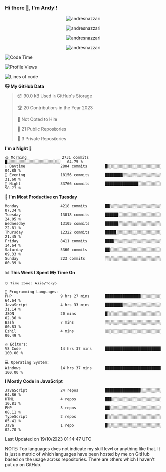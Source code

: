 ### Hi there 👋, I'm Andy!!

<p align="center" >
  <img src="https://github-profile-trophy.vercel.app/?username=AndresNazzari&theme=dracula&column=-1" alt="andresnazzari"/>
</p>

<p align="center">
  <img  src="https://github-readme-stats.vercel.app/api?username=AndresNazzari&count_private=true&show_icons=true&theme=dracula" alt="andresnazzari"/>
</p>
<p align="center">
  <img  src="https://github-readme-stats.vercel.app/api/top-langs/?username=AndresNazzari&layout=compact" alt="andresnazzari"/>
</p>
<p align="center" >
  <img src="https://github-readme-stats.vercel.app/api/wakatime?username=AndresNazzari" alt="andresnazzari"/>
</p>

<!--START_SECTION:waka-->
![Code Time](http://img.shields.io/badge/Code%20Time-966%20hrs%209%20mins-blue)

![Profile Views](http://img.shields.io/badge/Profile%20Views-0-blue)

![Lines of code](https://img.shields.io/badge/From%20Hello%20World%20I%27ve%20Written-13.1%20million%20lines%20of%20code-blue)

**🐱 My GitHub Data** 

> 📦 90.0 kB Used in GitHub's Storage 
 > 
> 🏆 20 Contributions in the Year 2023
 > 
> 🚫 Not Opted to Hire
 > 
> 📜 21 Public Repositories 
 > 
> 🔑 3 Private Repositories 
 > 
**I'm a Night 🦉** 

```text
🌞 Morning                2731 commits        █░░░░░░░░░░░░░░░░░░░░░░░░   04.75 % 
🌆 Daytime                2804 commits        █░░░░░░░░░░░░░░░░░░░░░░░░   04.88 % 
🌃 Evening                18156 commits       ████████░░░░░░░░░░░░░░░░░   31.60 % 
🌙 Night                  33766 commits       ███████████████░░░░░░░░░░   58.77 % 
```
📅 **I'm Most Productive on Tuesday** 

```text
Monday                   4218 commits        ██░░░░░░░░░░░░░░░░░░░░░░░   07.34 % 
Tuesday                  13818 commits       ██████░░░░░░░░░░░░░░░░░░░   24.05 % 
Wednesday                13105 commits       ██████░░░░░░░░░░░░░░░░░░░   22.81 % 
Thursday                 12322 commits       █████░░░░░░░░░░░░░░░░░░░░   21.45 % 
Friday                   8411 commits        ████░░░░░░░░░░░░░░░░░░░░░   14.64 % 
Saturday                 5360 commits        ██░░░░░░░░░░░░░░░░░░░░░░░   09.33 % 
Sunday                   223 commits         ░░░░░░░░░░░░░░░░░░░░░░░░░   00.39 % 
```


📊 **This Week I Spent My Time On** 

```text
🕑︎ Time Zone: Asia/Tokyo

💬 Programming Languages: 
PHP                      9 hrs 27 mins       ████████████████░░░░░░░░░   64.64 % 
JavaScript               4 hrs 33 mins       ████████░░░░░░░░░░░░░░░░░   31.14 % 
JSON                     20 mins             █░░░░░░░░░░░░░░░░░░░░░░░░   02.36 % 
Bash                     7 mins              ░░░░░░░░░░░░░░░░░░░░░░░░░   00.83 % 
Ezhil                    4 mins              ░░░░░░░░░░░░░░░░░░░░░░░░░   00.49 % 

🔥 Editors: 
VS Code                  14 hrs 37 mins      █████████████████████████   100.00 % 

💻 Operating System: 
Windows                  14 hrs 37 mins      █████████████████████████   100.00 % 
```

**I Mostly Code in JavaScript** 

```text
JavaScript               24 repos            ████████████████░░░░░░░░░   64.86 % 
HTML                     4 repos             ███░░░░░░░░░░░░░░░░░░░░░░   10.81 % 
PHP                      3 repos             ██░░░░░░░░░░░░░░░░░░░░░░░   08.11 % 
TypeScript               2 repos             █░░░░░░░░░░░░░░░░░░░░░░░░   05.41 % 
Java                     1 repo              █░░░░░░░░░░░░░░░░░░░░░░░░   02.70 % 
```




 Last Updated on 19/10/2023 01:14:47 UTC
<!--END_SECTION:waka-->

NOTE: Top languages does not indicate my skill level or anything like that. It is just a metric of which languages have been hosted by me on GitHub based on the usage across repositories. There are others which I haven't put up on GitHub.

<!-- Here are some ideas to get you started:

-   🔭 I’m currently working on ...
-   🌱 I’m currently learning ...
-   👯 I’m looking to collaborate on ...
-   🤔 I’m looking for help with ...
-   💬 Ask me about ...
-   📫 How to reach me: ...
-   😄 Pronouns: ...
-   ⚡ Fun fact: ... -->
